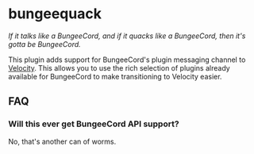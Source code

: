 # bungeequack

_If it talks like a BungeeCord, and if it quacks like a BungeeCord, then it's gotta be BungeeCord._

This plugin adds support for BungeeCord's plugin messaging channel to [Velocity](https://www.velocitypowered.com).
This allows you to use the rich selection of plugins already available for BungeeCord to make transitioning to
Velocity easier.

## FAQ

### Will this ever get BungeeCord API support?

No, that's another can of worms.